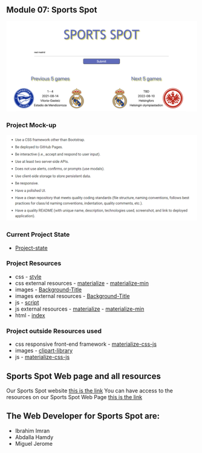 ## Module 07: Sports Spot

![Sports-Spot-page1](./assets/images/ScreenShootMainPage1.png) 
<!-- ![Sports-Spot-page1](./assets/images/ScreenShootMainPage2.png)  -->

### Project Mock-up

![MOCK-UP](./assets/images/Project-Mock-Up.png)

### Current Project State

* [Project-state](https://github.com/abdallahamdy/sports-spot/issues)

### Project Resources
* css
        - [style](./assets/css/style.css)
* css external resources
        - [materialize](./assets/css/materialize.css)
        - [materialize-min](./assets/css/materialize.min.css)
* images
        - [Background-Title](./assets/images/8cGbezaXi.jpg)
* images external resources
        - [Background-Title](./assets/images/8cGbezaXi.jpg)
* js
        - [script]()
* js external resources
        - [materialize](./assets/js/materialize.js)
        - [materialize-min](./assets/js/materialize.min.js)
* html
        - [index](/index.html)

### Project outside Resources used
* css responsive front-end framework
        - [materialize-css-js](https://materializecss.com/)
* images
        - [clipart-library](http://clipart-library.com/clipart/8cGbezaXi.htm)
* js
        - [materialize-css-js](https://materializecss.com/)


## Sports Spot Web page and all resources

Our Sports Spot website [this is the link]() 
You can have access to the resources on our Sports Spot Web Page [this is the link](https://github.com/abdallahamdy/sports-spot) 

## The Web Developer for Sports Spot are:

* Ibrahim Imran
* Abdalla Hamdy
* Miguel Jerome
